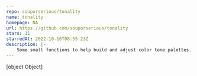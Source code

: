 ```yaml
---
repo: souporserious/tonality
name: tonality
homepage: NA
url: https://github.com/souporserious/tonality
stars: 11
starredAt: 2022-10-16T08:55:23Z
description: |-
    Some small functions to help build and adjust color tone palettes.
---
```


[object Object]
